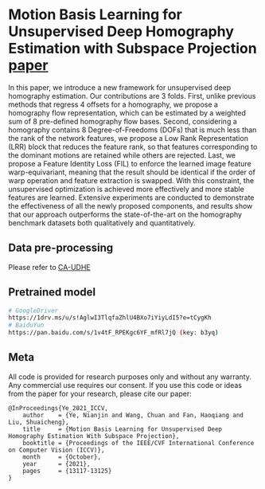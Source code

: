 # Motion Basis Learning for Unsupervised Deep Homography Estimation with Subspace Projection [paper](https://arxiv.org/abs/2103.15346)
In this paper, we introduce a new framework for unsupervised deep homography estimation. Our contributions are 3 folds. First, unlike previous methods that regress 4 offsets for a homography, we propose a homography flow representation, which can be estimated by a weighted sum of 8 pre-defined homography flow bases. Second, considering a homography contains 8 Degree-of-Freedoms (DOFs) that is much less than the rank of the network features, we propose a Low Rank Representation (LRR) block that reduces the feature rank, so that features corresponding to the dominant motions are retained while others are rejected. Last, we propose a Feature Identity Loss (FIL) to enforce the learned image feature warp-equivariant, meaning that the result should be identical if the order of warp operation and feature extraction is swapped. With this constraint, the unsupervised optimization is achieved more effectively and more stable features are learned. Extensive experiments are conducted to demonstrate the effectiveness of all the newly proposed components, and results show that our approach outperforms the state-of-the-art on the homography benchmark datasets both qualitatively and quantitatively.

## Data pre-processing 

Please refer to [CA-UDHE](https://github.com/JirongZhang/DeepHomography.git)

## Pretrained model

```sh
# GoogleDriver
https://1drv.ms/u/s!AglwI3TlqfaZhlU4BXo7iYiyLdI5?e=tCygKh
# BaiduYun
https://pan.baidu.com/s/1v4tF_RPEKgc6YF_mfRl7jQ (key: b3yq)
```


## Meta

All code is provided for research purposes only and without any warranty. Any commercial use requires our consent. If you use this code or ideas from the paper for your research, please cite our paper:
```
@InProceedings{Ye_2021_ICCV,
    author    = {Ye, Nianjin and Wang, Chuan and Fan, Haoqiang and Liu, Shuaicheng},
    title     = {Motion Basis Learning for Unsupervised Deep Homography Estimation With Subspace Projection},
    booktitle = {Proceedings of the IEEE/CVF International Conference on Computer Vision (ICCV)},
    month     = {October},
    year      = {2021},
    pages     = {13117-13125}
}
```
